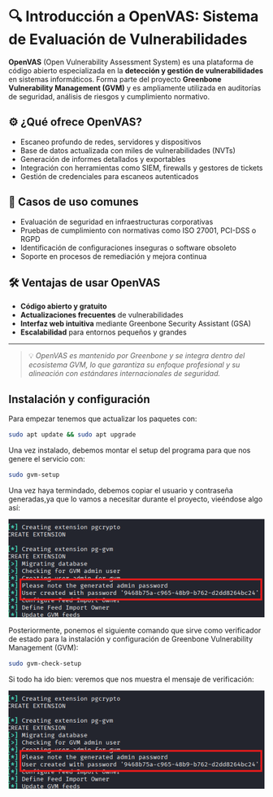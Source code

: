 # 🔍 Introducción a OpenVAS: Sistema de Evaluación de Vulnerabilidades

**OpenVAS** (Open Vulnerability Assessment System) es una plataforma de código abierto especializada en la **detección y gestión de vulnerabilidades** en sistemas informáticos. Forma parte del proyecto **Greenbone Vulnerability Management (GVM)** y es ampliamente utilizada en auditorías de seguridad, análisis de riesgos y cumplimiento normativo.

## ⚙️ ¿Qué ofrece OpenVAS?

- Escaneo profundo de redes, servidores y dispositivos
- Base de datos actualizada con miles de vulnerabilidades (NVTs)
- Generación de informes detallados y exportables
- Integración con herramientas como SIEM, firewalls y gestores de tickets
- Gestión de credenciales para escaneos autenticados

## 🧪 Casos de uso comunes

- Evaluación de seguridad en infraestructuras corporativas
- Pruebas de cumplimiento con normativas como ISO 27001, PCI-DSS o RGPD
- Identificación de configuraciones inseguras o software obsoleto
- Soporte en procesos de remediación y mejora continua

## 🛠️ Ventajas de usar OpenVAS

- **Código abierto y gratuito**
- **Actualizaciones frecuentes** de vulnerabilidades
- **Interfaz web intuitiva** mediante Greenbone Security Assistant (GSA)
- **Escalabilidad** para entornos pequeños y grandes

---

> 💡 *OpenVAS es mantenido por Greenbone y se integra dentro del ecosistema GVM, lo que garantiza su enfoque profesional y su alineación con estándares internacionales de seguridad.*


## Instalación y configuración

Para empezar tenemos que actualizar los paquetes con:

```bash
sudo apt update && sudo apt upgrade

```

Una vez instalado, debemos montar el setup del programa para que nos genere el servicio con:

```bash
sudo gvm-setup

```

Una vez haya termindado, debemos copiar el usuario y contraseña generadas,ya que lo vamos a necesitar durante el proyecto, vieéndose algo así:

![imagen](../../Assets/userpass.png)

Posteriormente, ponemos el siguiente comando que sirve como verificador de estado para la instalación y configuración de Greenbone Vulnerability Management (GVM):

```bash
sudo gvm-check-setup

```

Si todo ha ido bien: veremos que nos muestra el mensaje de verificación:

![imagen](../../Assets/userpass.png)
